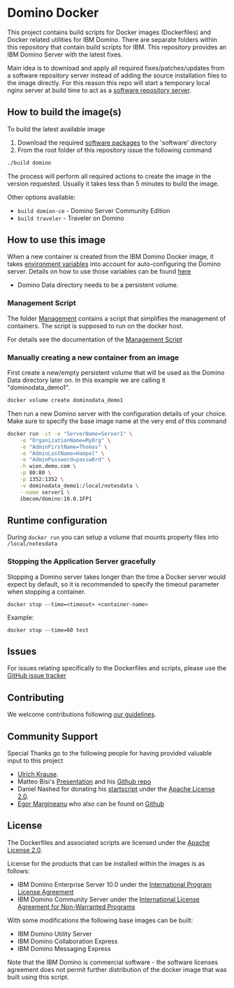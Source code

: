 # Domino Docker 
This project contains build scripts for Docker images (Dockerfiles) and Docker related utilities for IBM Domino. There are separate folders within this repository that contain build scripts for IBM. This repository provides an IBM Domino Server with the latest fixes.

Main idea is to download and apply all required fixes/patches/updates from a software repository server instead of adding the source installation files to the image directly. For this reason this repo will start a temporary local nginx server at build time to act as a [software repository server](https://github.com/IBM/domino-docker/tree/master/software).

## How to build the image(s)
To build the latest available image 
1. Download the required [software packages](https://github.com/IBM/domino-docker/blob/master/software/README.md) to the 'software' directory
2. From the root folder of this repository issue the following command 
```bash
./build domino
```
The process will perform all required actions to create the image in the version requested. Usually it takes less than 5 minutes to build the image.

Other options available:
* ```build domion-ce``` - Domino Server Community Edition
* ```build traveler``` - Traveler on Domino

## How to use this image
When a new container is created from the IBM Domino Docker image, it takes [environment variables](https://github.com/IBM/domino-docker/blob/master/documentation/run-variables.md) into account for auto-configuring the Domino server. Details on how to use those variables can be found [here](https://github.com/IBM/domino-docker/blob/master/documentation/run-variables.md)

* Domino Data directory needs to be a persistent volume.

### Management Script
The folder [Management](https://github.com/IBM/domino-docker/tree/master/management) contains a script that simplifies the management of containers. The script is supposed to run on the docker host.

For details see the documentation of the [Management Script](https://github.com/IBM/domino-docker/blob/master/documentation/management.md)

### Manually creating a new container from an image
First create a new/empty persistent volume that will be used as the Domino Data directory later on. In this example we are calling it "dominodata_demo1".

```bash
docker volume create dominodata_demo1
```
Then run a new Domino server with the configuration details of your choice. Make sure to specify the base image name at the very end of this command

```bash
docker run -it -e "ServerName=Server1" \
    -e "OrganizationName=MyOrg" \
    -e "AdminFirstName=Thomas" \
    -e "AdminLastName=Hampel" \
    -e "AdminPassword=passw0rd" \
    -h wien.demo.com \
    -p 80:80 \
    -p 1352:1352 \
    -v dominodata_demo1:/local/notesdata \
    --name server1 \
    ibmcom/domino:10.0.1FP1
```
## Runtime configuration

During ```docker run``` you can setup a volume that mounts property files into `/local/notesdata`

### Stopping the Application Server gracefully
Stopping a Domino server takes longer than the time a Docker server would expect by default, so it is recommended to specify the timeout parameter when stopping a container.

```docker stop --time=<timeout> <container-name>```

Example:

```docker stop --time=60 test```

## Issues
For issues relating specifically to the Dockerfiles and scripts, please use the [GitHub issue tracker](https://github.com/IBM/domino-docker/issues)

## Contributing
We welcome contributions following [our guidelines](https://github.com/IBM/domino-docker/blob/master/CONTRIBUTING.md).

## Community Support
Special Thanks go to the following people for having provided valuable input to this project

* [Ulrich Krause](https://www.eknori.de/2017-08-20/domino-on-docker/).
* Matteo Bisi's [Presentation](https://www.slideshare.net/mbisi/connect2016-1172-shipping-domino) and his [Github repo](https://github.com/matteobisi/docker)
* Daniel Nashed for donating his [startscript](https://www.nashcom.de/nshweb/pages/startscript.htm) under the [Apache License 2.0](https://www.apache.org/licenses/LICENSE-2.0.html). 
* [Egor Margineanu](https://www.egmar.ro/) who also can be found on [Github](https://github.com/egmar)


## License
The Dockerfiles and associated scripts are licensed under the [Apache License 2.0](https://www.apache.org/licenses/LICENSE-2.0.html). 

License for the products that can be installed within the images is as follows:

* IBM Domino Enterprise Server 10.0 under the [International Program License Agreement](https://www-03.ibm.com/software/sla/sladb.nsf/displaylis/FB664D0899DE8E7C8525832100805159?OpenDocument)
* IBM Domino Community Server under the [International License Agreement for Non-Warranted Programs](https://www-01.ibm.com/common/ssi/rep_ca/2/877/ENUSZP17-0552/ENUSZP17-0552.PDF)
 
With some modifications the following base images can be built:
* IBM Domino Utility Server
* IBM Domino Collaboration Express
* IBM Domino Messaging Express
  
Note that the IBM Domino is commercial software - the software licenses agreement does not permit further distribution of the docker image that was built using this script.